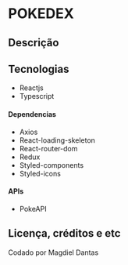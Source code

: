 # POKEDEX

## Descrição

## Tecnologias

-   Reactjs
-   Typescript

#### Dependencias

-   Axios
-   React-loading-skeleton
-   React-router-dom
-   Redux
-   Styled-components
-   Styled-icons

#### APIs

-   PokeAPI

## Licença, créditos e etc

Codado por Magdiel Dantas
